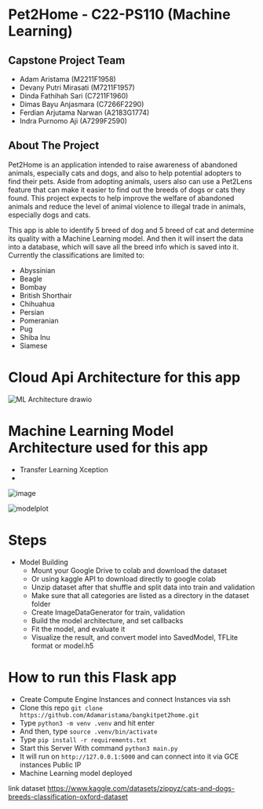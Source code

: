 # Pet2Home - C22-PS110 (Machine Learning)
## Capstone Project Team
- Adam Aristama (M2211F1958) 
- Devany Putri Mirasati (M7211F1957) 
- Dinda Fathihah Sari (C7211F1960) 
- Dimas Bayu Anjasmara (C7266F2290)
- Ferdian Arjutama Narwan (A2183G1774) 
- Indra Purnomo Aji (A7299F2590) 

## About The Project

Pet2Home is an application intended to raise awareness of abandoned animals, especially cats and dogs, and also to help potential adopters to find their pets. Aside from adopting animals, users also can use a Pet2Lens feature that can make it easier to find out the breeds of dogs or cats they found. This project expects to help improve the welfare of abandoned animals and reduce the level of animal violence to illegal trade in animals, especially dogs and cats.


This app is able to identify 5 breed of dog and 5 breed of cat and determine its quality with a Machine Learning model. And then it will insert the data into a database, which will save all the breed info which is saved into it. Currently the classifications are limited to:

- Abyssinian
- Beagle
- Bombay
- British Shorthair
- Chihuahua
- Persian
- Pomeranian
- Pug
- Shiba Inu
- Siamese

# Cloud Api Architecture for this app
![ML Architecture drawio](https://user-images.githubusercontent.com/22671679/173228471-882fb376-6d03-4375-bae4-64739c70f2c2.png)

# Machine Learning Model Architecture used for this app

- Transfer Learning Xception
- 
![image](https://user-images.githubusercontent.com/53483448/173228123-68ef06e1-39d0-4202-b151-d55991800be2.png)

![modelplot](https://user-images.githubusercontent.com/53483448/173228156-761de12c-2d64-4f11-b731-b9ce514407f0.png)


# Steps 
- Model Building
  - Mount your Google Drive to colab and download the dataset
  - Or using kaggle API to download directly to google colab
  - Unzip dataset after that shuffle and split data into train and validation
  - Make sure that all categories are listed as a directory in the dataset folder
  - Create ImageDataGenerator for train, validation 
  - Build the model architecture, and set callbacks
  - Fit the model, and evaluate it
  - Visualize the result, and convert model into SavedModel, TFLite format or model.h5


# How to run this Flask app
- Create Compute Engine Instances and connect Instances via ssh
- Clone this repo `git clone https://github.com/Adamaristama/bangkitpet2home.git`
- Type `python3 -m venv .venv` and hit enter
- And then, type `source .venv/bin/activate`
- Type `pip install -r requirements.txt`
- Start this Server With command `python3 main.py`
- It will run on `http://127.0.0.1:5000` and can connect into it via GCE instances Public IP
- Machine Learning model deployed







link dataset https://www.kaggle.com/datasets/zippyz/cats-and-dogs-breeds-classification-oxford-dataset
